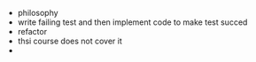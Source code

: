 - philosophy
- write failing test and then implement code to make test succed
- refactor
- thsi course does not cover it
-